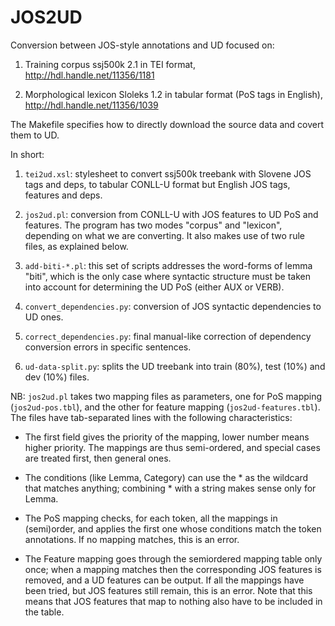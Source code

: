 # JOS2UD

Conversion between JOS-style annotations and UD focused on:

1. Training corpus ssj500k 2.1 in TEI format, http://hdl.handle.net/11356/1181

2. Morphological lexicon Sloleks 1.2 in tabular format (PoS tags in English), http://hdl.handle.net/11356/1039

The Makefile specifies how to directly download the source data and covert them to UD.

In short:

1. `tei2ud.xsl`: stylesheet to convert ssj500k treebank with Slovene
  JOS tags and deps, to tabular CONLL-U format but English JOS tags,
  features and deps.

2. `jos2ud.pl`: conversion from CONLL-U with JOS features to UD PoS and features. The program has two modes "corpus" and "lexicon", depending on what we are converting. It also makes use of two rule files, as explained below. 

3. `add-biti-*.pl`: this set of scripts addresses the word-forms of lemma "biti", which is the only case where syntactic structure must be taken into account for determining the UD PoS (either AUX or VERB). 

4. `convert_dependencies.py`: conversion of JOS syntactic dependencies to UD ones.

5. `correct_dependencies.py`: final manual-like correction of dependency conversion errors in specific sentences.

6. `ud-data-split.py`: splits the UD treebank into train (80%), test (10%) and dev (10%) files. 

NB: `jos2ud.pl` takes two mapping files as parameters, one for PoS mapping (`jos2ud-pos.tbl`), and the other for feature mapping (`jos2ud-features.tbl`). The files have tab-separated lines with the following characteristics:

* The first field gives the priority of the mapping, lower number means higher priority. The mappings are thus semi-ordered, and special cases are treated first, then general ones.

* The conditions (like Lemma, Category) can use the * as the wildcard that matches anything; combining * with a string makes sense only for Lemma.

* The PoS mapping checks, for each token, all the mappings in (semi)order, and applies the first one whose conditions match the token annotations. If no mapping matches, this is an error.

* The Feature mapping goes through the semiordered mapping table only once; when a mapping matches then the corresponding JOS features is removed, and a UD features can be output. If all the mappings have been tried, but JOS features still remain, this is an error. Note that this means that JOS features that map to nothing also have to be included in the table.

